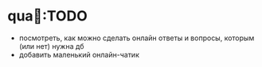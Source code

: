 qua🐸:TODO
======

* посмотреть, как можно сделать онлайн ответы и вопросы, которым (или нет) нужна дб
* добавить маленький онлайн-чатик

